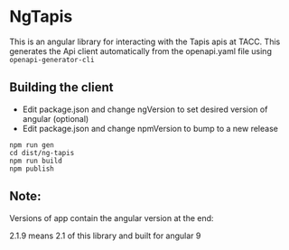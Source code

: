 # NgTapis

This is an angular library for interacting with the Tapis apis at TACC. This generates
the Api client automatically from the openapi.yaml file using `openapi-generator-cli`


## Building the client


* Edit package.json and change ngVersion to set desired version of angular (optional)
* Edit package.json and change npmVersion to bump to a new release

```
npm run gen
cd dist/ng-tapis
npm run build
npm publish
```


## Note:
Versions of app contain the angular version at the end:

2.1.9 means 2.1 of this library and built for angular 9
